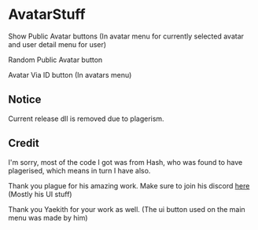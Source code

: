 # AvatarStuff
 
Show Public Avatar buttons (In avatar menu for currently selected avatar and user detail menu for user)

Random Public Avatar button

Avatar Via ID button (In avatars menu)

## Notice

Current release dll is removed due to plagerism.

## Credit

I'm sorry, most of the code I got was from Hash, who was found to have plagerised, which means in turn I have also.

Thank you plague for his amazing work. Make sure to join his discord [here](http://discord.me/Poppy)
(Mostly his UI stuff)

Thank you Yaekith for your work as well.
(The ui button used on the main menu was made by him)
